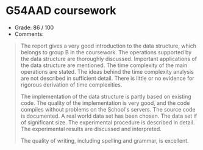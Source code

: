 # G54AAD coursework
* Grade: 86 / 100
* Comments:
>The report gives a very good introduction to the data structure, which belongs to group B in the coursework.  The operations supported by the data structure are thoroughly discussed.  Important applications of the data structure are mentioned.  The time complexity of the main operations are stated.  The ideas behind the time complexity analysis are not described in sufficient detail.  There is little or no evidence for rigorous derivation of time complexities.
>
>The implementation of the data structure is partly based on existing code.  The quality of the implementation is very good, and the code compiles without problems on the School's servers.  The source code is documented.  A real world data set has been chosen.  The data set if of significant size.  The experimental procedure is described in detail.  The experimental results are discussed and interpreted.
>
>The quality of writing, including spelling and grammar, is excellent.
